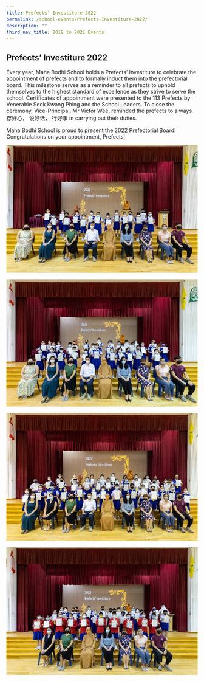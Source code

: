 ```yaml
---
title: Prefects’ Investiture 2022
permalink: /school-events/Prefects-Investiture-2022/
description: ""
third_nav_title: 2019 to 2021 Events
---
```


## Prefects’ Investiture 2022

Every year, Maha Bodhi School holds a Prefects’ Investiture to celebrate the appointment of prefects and to formally induct them into the prefectorial board. This milestone serves as a reminder to all prefects to uphold themselves to the highest standard of excellence as they strive to serve the school. Certificates of appointment were presented to the 113 Prefects by Venerable Seck Kwang Phing and the School Leaders. To close the ceremony, Vice-Principal, Mr Victor Wee, reminded the prefects to always 存好心， 说好话， 行好事 in carrying out their duties.

Maha Bodhi School is proud to present the 2022 Prefectorial Board! Congratulations on your appointment, Prefects!

![](/images/Prefect.jpg)

![](/images/Prefect2.jpg)

![](/images/Prefect3.jpg)

![](/images/Prefect4.jpg)